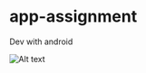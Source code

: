 # app-assignment
Dev with android

![Alt text](https://user-images.githubusercontent.com/47982352/101923339-d9b3b880-3c01-11eb-8aee-ee5ae64eaf5b.jpg?raw=true "Title")


